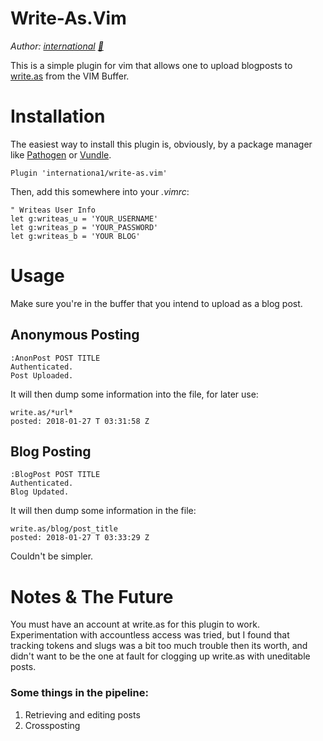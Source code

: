 # Write-As.Vim

*Author: [international](https://cybre.space/international)  [&#128231;](mailto:international@airmail.cc)*

This is a simple plugin for vim that allows one to upload blogposts to [write.as](https://write.as/) from the VIM Buffer.

# Installation

The easiest way to install this plugin is, obviously, by a package manager like [Pathogen](https://github.com/tpope/vim-pathogen) or [Vundle](https://github.com/VundleVim/Vundle.vim).

```Vundle
Plugin 'internationa1/write-as.vim'
```

Then, add this somewhere into your *.vimrc*:

```VimScript
" Writeas User Info
let g:writeas_u = 'YOUR_USERNAME'
let g:writeas_p = 'YOUR_PASSWORD'
let g:writeas_b = 'YOUR BLOG'
```

# Usage

Make sure you're in the buffer that you intend to upload as a blog post.

## Anonymous Posting

```VimScript
:AnonPost POST TITLE
Authenticated.
Post Uploaded.
```

It will then dump some information into the file, for later use:

```Vimscript
write.as/*url*
posted: 2018-01-27 T 03:31:58 Z
```

## Blog Posting

```VimScript
:BlogPost POST TITLE
Authenticated.
Blog Updated.
```

It will then dump some information in the file:

```VimScript
write.as/blog/post_title
posted: 2018-01-27 T 03:33:29 Z
```

Couldn't be simpler.

# Notes & The Future

You must have an account at write.as for this plugin to work. Experimentation with accountless access
was tried, but I found that tracking tokens and slugs was a bit too much trouble then its worth, and
didn't want to be the one at fault for clogging up write.as with uneditable posts.

### Some things in the pipeline:

1. Retrieving and editing posts
2. Crossposting


